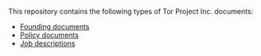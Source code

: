 This repository contains the following types of
Tor Project Inc. documents:

* [Founding documents](corpdocs)
* [Policy documents](policies)
* [Job descriptions](jobdescs)
